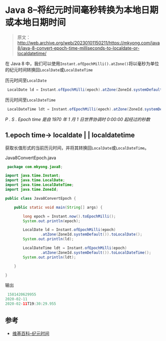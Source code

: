 # Java 8–将纪元时间毫秒转换为本地日期或本地日期时间

> 原文：<http://web.archive.org/web/20230101150211/https://mkyong.com/java8/java-8-convert-epoch-time-milliseconds-to-localdate-or-localdatetime/>

在 Java 8 中，我们可以使用`Instant.ofEpochMilli().atZone()`将以毫秒为单位的纪元时间转换回`LocalDate`或`LocalDateTime`

历元时间至`LocalDate`

```java
 LocalDate ld = Instant.ofEpochMilli(epoch).atZone(ZoneId.systemDefault()).toLocalDate(); 
```

历元时间至`LocalDateTime`

```java
 LocalDateTime ldt = Instant.ofEpochMilli(epoch).atZone(ZoneId.systemDefault()).toLocalDateTime(); 
```

*P . S . Epoch time 是自 1970 年 1 月 1 日世界协调时 0:00:00 起经过的秒数*

## 1.epoch time-> localdate | | localdatetime

获取长值形式的当前历元时间，并将其转换回`LocalDate`或`LocalDateTime`。

Java8ConvertEpoch.java

```java
 package com.mkyong.java8;

import java.time.Instant;
import java.time.LocalDate;
import java.time.LocalDateTime;
import java.time.ZoneId;

public class Java8ConvertEpoch {

    public static void main(String[] args) {

        long epoch = Instant.now().toEpochMilli();
        System.out.println(epoch);

        LocalDate ld = Instant.ofEpochMilli(epoch)
                .atZone(ZoneId.systemDefault()).toLocalDate();
        System.out.println(ld);

        LocalDateTime ldt = Instant.ofEpochMilli(epoch)
                .atZone(ZoneId.systemDefault()).toLocalDateTime();
        System.out.println(ldt);

    }

} 
```

输出

```java
 1581420629955
2020-02-11
2020-02-11T19:30:29.955 
```

## 参考

*   [维基百科–纪元时间](http://web.archive.org/web/20221206104548/https://en.wikipedia.org/wiki/Unix_time)

<input type="hidden" id="mkyong-current-postId" value="15404">